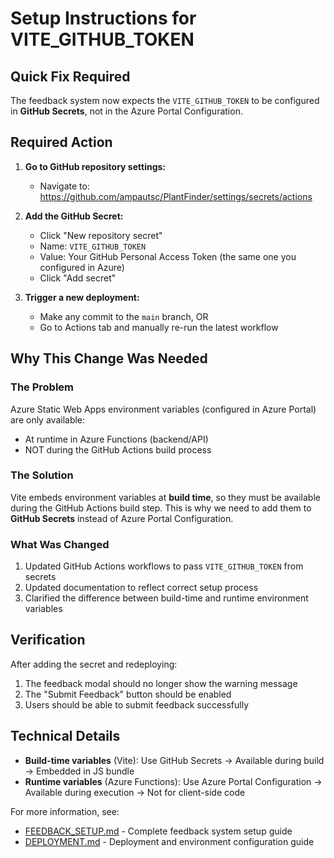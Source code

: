 # Setup Instructions for VITE_GITHUB_TOKEN

## Quick Fix Required

The feedback system now expects the `VITE_GITHUB_TOKEN` to be configured in **GitHub Secrets**, not in the Azure Portal Configuration.

## Required Action

1. **Go to GitHub repository settings:**
   - Navigate to: https://github.com/ampautsc/PlantFinder/settings/secrets/actions

2. **Add the GitHub Secret:**
   - Click "New repository secret"
   - Name: `VITE_GITHUB_TOKEN`
   - Value: Your GitHub Personal Access Token (the same one you configured in Azure)
   - Click "Add secret"

3. **Trigger a new deployment:**
   - Make any commit to the `main` branch, OR
   - Go to Actions tab and manually re-run the latest workflow

## Why This Change Was Needed

### The Problem
Azure Static Web Apps environment variables (configured in Azure Portal) are only available:
- At runtime in Azure Functions (backend/API)
- NOT during the GitHub Actions build process

### The Solution
Vite embeds environment variables at **build time**, so they must be available during the GitHub Actions build step. This is why we need to add them to **GitHub Secrets** instead of Azure Portal Configuration.

### What Was Changed
1. Updated GitHub Actions workflows to pass `VITE_GITHUB_TOKEN` from secrets
2. Updated documentation to reflect correct setup process
3. Clarified the difference between build-time and runtime environment variables

## Verification

After adding the secret and redeploying:
1. The feedback modal should no longer show the warning message
2. The "Submit Feedback" button should be enabled
3. Users should be able to submit feedback successfully

## Technical Details

- **Build-time variables** (Vite): Use GitHub Secrets → Available during build → Embedded in JS bundle
- **Runtime variables** (Azure Functions): Use Azure Portal Configuration → Available during execution → Not for client-side code

For more information, see:
- [FEEDBACK_SETUP.md](FEEDBACK_SETUP.md) - Complete feedback system setup guide
- [DEPLOYMENT.md](DEPLOYMENT.md) - Deployment and environment configuration guide
